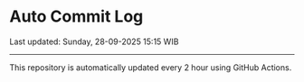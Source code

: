 # Auto Commit Log

Last updated: Sunday, 28-09-2025 15:15 WIB

---

This repository is automatically updated every 2 hour using GitHub Actions.
